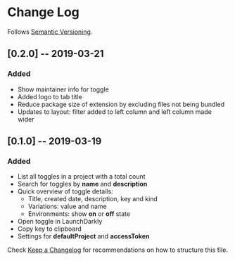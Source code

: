 # Change Log

Follows [Semantic Versioning](https://semver.org/).

## [0.2.0] -- 2019-03-21

### Added

- Show maintainer info for toggle
- Added logo to tab title
- Reduce package size of extension by excluding files not being bundled
- Updates to layout: filter added to left column and left column made wider

## [0.1.0] -- 2019-03-19

### Added

- List all toggles in a project with a total count
- Search for toggles by **name** and **description**
- Quick overview of toggle details:
  - Title, created date, description, key and kind
  - Variations: value and name
  - Environments: show **on** or **off** state
- Open toggle in LaunchDarkly
- Copy key to clipboard
- Settings for **defaultProject** and **accessToken**

Check [Keep a Changelog](http://keepachangelog.com/) for recommendations on how to structure this file.
